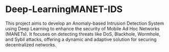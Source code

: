 # Deep-LearningMANET-IDS
This project aims to develop an Anomaly-based Intrusion Detection System using Deep Learning to enhance the security of Mobile Ad Hoc Networks (MANETs). It focuses on detecting threats like DoS, Blackhole, Wormhole, and Sybil attacks, offering a dynamic and adaptive solution for securing decentralized networks.
